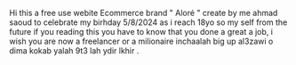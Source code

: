 Hi this a free use webite Ecommerce brand " Aloré " create by me ahmad saoud to celebrate my birhday 5/8/2024 as i reach 18yo so my self from the future if you reading this you have to know that you done a great a job, i wish you are now a freelancer or a milionaire inchaalah big up al3zawi o dima kokab yalah 9t3 lah ydir lkhir .
